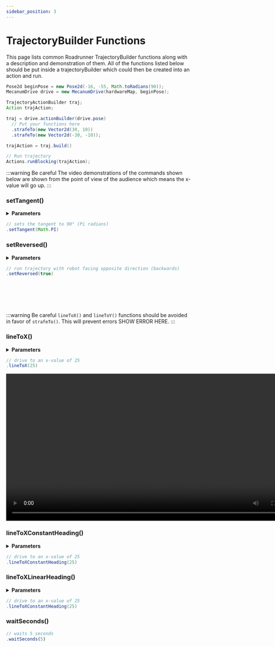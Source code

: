 ```yaml
---
sidebar_position: 3
---
```


# TrajectoryBuilder Functions

This page lists common Roadrunner TrajectoryBuilder functions along with a description and demonstration of them. All of the functions listed below should be put inside a trajectoryBuilder which could then be created into an action and run.
```java
Pose2d beginPose = new Pose2d(-16, -55, Math.toRadians(90));
MecanumDrive drive = new MecanumDrive(hardwareMap, beginPose);

TrajectoryActionBuilder traj;
Action trajAction;

traj = drive.actionBuilder(drive.pose)
  // Put your functions here
  .strafeTo(new Vector2d(30, 10))
  .strafeTo(new Vector2d(-30, -10));

trajAction = traj.build()

// Run trajectory
Actions.runBlocking(trajAction);
```
:::warning Be careful
The video demonstrations of the commands shown below are shown from the point of view of the audience which means the x-value will go up.
:::

### setTangent()
<details>
  <summary><strong>Parameters</strong></summary>
  ##### setTangent(Rotation2d r)
  ##### setTangent(Double r)
</details>

```java
// sets the tangent to 90° (Pi radians)
.setTangent(Math.PI)
```

### setReversed()
<details>
  <summary><strong>Parameters</strong></summary>
  ##### setReversed(Boolean reversed)
</details>

```java
// run trajectory with robot facing opposite direction (backwards)
.setReversed(true)
```

<br></br>
<br></br>

:::warning Be careful
`lineToX()` and `lineToY()` functions should be avoided in favor of `strafeTo()`. This will prevent errors SHOW ERROR HERE.
:::

### lineToX()
<details>
  <summary><strong>Parameters</strong></summary>
  ##### lineToX(Double posX, VelConstraint velConstraintOverride, AccelConstraint accelConstraintOverride)
  ##### lineToX(Double posX, VelConstraint velConstraintOverride)
  ##### lineToX(Double posX)
</details>

```java
// drive to an x-value of 25
.lineToX(25)
```
<video controls src="https://rr-playground-server.brott.dev/3ee477b3-aa4b-4be3-a43b-778964ad8023.mp4" title="Title" height="400px"></video>

### lineToXConstantHeading()
<details>
  <summary><strong>Parameters</strong></summary>
  ##### lineToXConstantHeading(Double posX, VelConstraint velConstraintOverride, AccelConstraint accelConstraintOverride)	
  ##### lineToXConstantHeading(Double posX, VelConstraint velConstraintOverride)	
  ##### lineToXConstantHeading(Double posX)
</details>

```java
// drive to an x-value of 25
.lineToXConstantHeading(25)
```

### lineToXLinearHeading()
<details>
  <summary><strong>Parameters</strong></summary>
  ##### lineToXLinearHeading(Double posX, Rotation2d heading, VelConstraint velConstraintOverride, AccelConstraint accelConstraintOverride)	
  ##### lineToXLinearHeading(Double posX, Rotation2d heading, VelConstraint velConstraintOverride)	
  ##### lineToXLinearHeading(Double posX, Rotation2d heading)	
  ##### lineToXLinearHeading(Double posX, Double heading, VelConstraint velConstraintOverride, AccelConstraint accelConstraintOverride)	
  ##### lineToXLinearHeading(Double posX, Double heading, VelConstraint velConstraintOverride)	
  ##### lineToXLinearHeading(Double posX, Double heading)
</details>

```java
// drive to an x-value of 25
.lineToXConstantHeading(25)
```

### waitSeconds()

```jsx
// waits 5 seconds
.waitSeconds(5)
```
